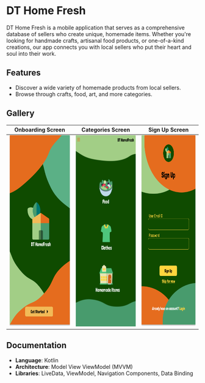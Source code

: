 # DT Home Fresh

DT Home Fresh is a mobile application that serves as a comprehensive database of sellers who create unique, homemade items. Whether you're looking for handmade crafts, artisanal food products, or one-of-a-kind creations, our app connects you with local sellers who put their heart and soul into their work.

## Features

- Discover a wide variety of homemade products from local sellers.
- Browse through crafts, food, art, and more categories.

## Gallery
|Onboarding Screen|Categories Screen|Sign Up Screen|
|------|------|------|
|<img src="images/onboarding.png" width="250" height="500" />|<img src="images/categories.png" width="250" height="500" />|<img src="images/signup.png" width="250" height="500" />|

## Documentation

- **Language**: Kotlin
- **Architecture**: Model View ViewModel (MVVM)
- **Libraries**: LiveData, ViewModel, Navigation Components, Data Binding


